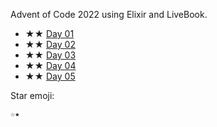 Advent of Code 2022 using Elixir and LiveBook.

 - ★★ [Day 01](day01.livemd)
 - ★★ [Day 02](day02.livemd)
 - ★★ [Day 03](day03.livemd)
 - ★★ [Day 04](day04.livemd)
 - ★★ [Day 05](day05.livemd)
 
 
 
Star emoji:
 
```
☆★ 
```
